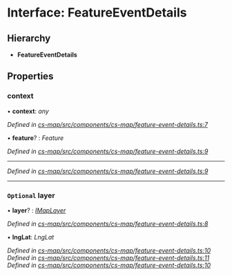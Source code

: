 # Interface: FeatureEventDetails

## Hierarchy

* **FeatureEventDetails**

## Properties

###  context

• **context**: *any*

*Defined in [cs-map/src/components/cs-map/feature-event-details.ts:7](https://github.com/TNOCS/csnext/blob/99cbd46d/packages/cs-map/src/components/cs-map/feature-event-details.ts#L7)*

• **feature**? : *Feature*

*Defined in [cs-map/src/components/cs-map/feature-event-details.ts:9](https://github.com/TNOCS/csnext/blob/99cbd46d/packages/cs-map/src/components/cs-map/feature-event-details.ts#L9)*

___

*Defined in [cs-map/src/components/cs-map/feature-event-details.ts:9](https://github.com/TNOCS/csnext/blob/99cbd46d/packages/cs-map/src/components/cs-map/feature-event-details.ts#L9)*

___

### `Optional` layer

• **layer**? : *[IMapLayer](_cs_map_src_classes_imap_layer_.imaplayer.md)*

*Defined in [cs-map/src/components/cs-map/feature-event-details.ts:8](https://github.com/TNOCS/csnext/blob/99cbd46d/packages/cs-map/src/components/cs-map/feature-event-details.ts#L8)*

• **lngLat**: *LngLat*

*Defined in [cs-map/src/components/cs-map/feature-event-details.ts:10](https://github.com/TNOCS/csnext/blob/99cbd46d/packages/cs-map/src/components/cs-map/feature-event-details.ts#L10)*
*Defined in [cs-map/src/components/cs-map/feature-event-details.ts:11](https://github.com/TNOCS/csnext/blob/99cbd46d/packages/cs-map/src/components/cs-map/feature-event-details.ts#L11)*
*Defined in [cs-map/src/components/cs-map/feature-event-details.ts:10](https://github.com/TNOCS/csnext/blob/99cbd46d/packages/cs-map/src/components/cs-map/feature-event-details.ts#L10)*
